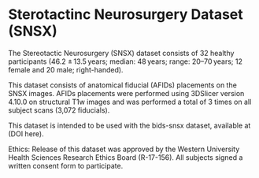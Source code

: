 # Sterotactinc Neurosurgery Dataset (SNSX)

The Stereotactic Neurosurgery (SNSX) dataset consists of 32 healthy participants (46.2 ± 13.5 years; median: 48 years; range: 20–70 years; 12 female and 20 male; right-handed).

This dataset consists of anatomical fiducial (AFIDs) placements on the SNSX images. AFIDs placements were performed using 3DSlicer version 4.10.0 on structural T1w images and was performed a total of 3 times on all subject scans (3,072 fiducials).

This dataset is intended to be used with the bids-snsx dataset, available at (DOI here).

Ethics: 
Release of this dataset was approved by the Western University Health Sciences Research Ethics Board (R-17-156). All subjects signed a written consent form to participate. 
